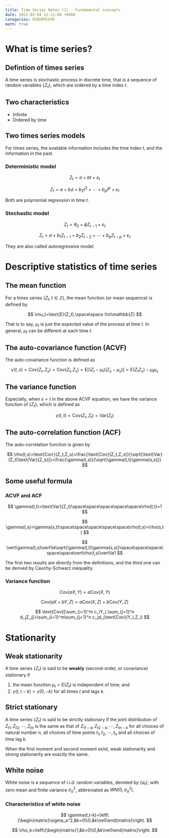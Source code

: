 ```yaml
---
title: Time Series Notes (1) - Fundamental concepts
date: 2022-02-04 11:11:00 +0800
categories: 时间序列分析
math: true
---
```


# What is time series?

## Defintion of times series

A time series is stochastic process in discrete time, that is a sequence of random variables $\{Z_t\}$, which are ordered by a time index $t$.

## Two characteristics

- Infinite
- Ordered by time

## Two times series models

For times series, the available information includes the time index $t$, and the information in the past.

### Deterministic model

$$
Z_t=a+bt+\varepsilon_t
$$

$$
Z_t=a+b_1t+b_2t^2+\cdots+b_pt^p+\varepsilon_t
$$



Both are polynomial regression in time $t$.

### Stochastic model

$$
Z_t=\theta_0+\phi Z_{t-1}+\varepsilon_t
$$

$$
Z_t=a+b_1Z_{t-1}+b_2Z_{t-2}+\cdots+b_pZ_{t-p}+\varepsilon_t
$$





They are also called autoregressive model.

# Descriptive statistics of time series

## The mean function

For a times series $\{Z_t,t\in\mathbb{Z}\}$, the mean function (or mean sequence) is defined by


$$
\mu_t=\text{E}(Z_t),\space\space t\in\mathbb{Z}
$$


That is to say, $\mu_t$ is just the expected value of the process at time $t$. In general, $\mu_t$ can be different at each time $t$.

## The auto-covariance function (ACVF)

 The auto-covariance function is defined as


$$
\gamma(t,s)=\text{Cov}(Z_t,Z_s)=\text{Cov}{(Z_t,Z_s)=\text{E}[(Z_t-\mu_t)(Z_s-\mu_s)]=\text{E}(Z_tZ_s)-\mu_t\mu_s}
$$

## The variance function

Especially, when $s=t$ in the above ACVF equation, we have the variance function of $\{Z_t\}$, which is defined as


$$
\gamma(t,t)=\text{Cov}(Z_t,Z_t)=\text{Var}(Z_t)
$$

## The auto-correlation function (ACF)

The auto-correlation function is given by


$$
\rho(t,s)=\text{Corr}(Z_t,Z_s)=\frac{\text{Cov}(Z_t,Z_s)}{\sqrt{\text{Var}(Z_t)\text{Var}(Z_s)}}=\frac{\gamma(t,s)}{\sqrt{\gamma(t,t)\gamma(s,s)}}
$$

## Some useful formula

### ACVF and ACF

$$
\gamma(t,t)=\text{Var}(Z_t)\space\space\space\space\space\rho(t,t)=1
$$

$$
\gamma(t,s)=\gamma(s,t)\space\space\space\space\space\rho(t,s)=\rho(s,t)
$$

$$
\vert\gamma(t,s)\vert\le\sqrt{\gamma(t,t)\gamma(s,s)}\space\space\space\space\space\vert\rho(t,s)\vert\le1
$$



The first two results are directly from the definitions, and the third one can be derived by Cauchy-Schwarz inequality.

### Variance function

$$
\text{Cov}(aX,Y)=a\text{Cov}(X,Y)
$$

$$
\text{Cov}(aX+bY,Z)=a\text{Cov}(X,Z)+b\text{Cov}(Y,Z)
$$

$$
\text{Cov}[\sum_{i=1}^m c_iY_i,\sum_{j=1}^n d_jZ_j]=\sum_{i=1}^m\sum_{j=1}^n c_jd_j\text{Cov}(Y_i,Z_i)
$$

# Stationarity

## Weak stationarity

A time series $\{Z_t\}$ is said to be **weakly** (second-order, or covariance) stationary if

1. the mean function $\mu_t=\text{E}(Z_t)$ is independent of time; and
2. $\gamma(t,t-k)=\gamma(0,-k)$ for all times $t$ and lags $k$.

## Strict stationary

A time series $\{Z_t\}$ is said to be strictly stationary if the joint distribution of $Z_{t1},Z_{t2},\cdots,Z_{tn}$ is the same as that of $Z_{t1−k},Z_{t2−k},\cdots,Z_{tn−k}$ for all choices of natural number $n$, all choices of time points $t_1,t_2,\cdots,t_n$ and all choices of time lag $k$.

When the first moment and second moment exist, weak stationarity and strong stationarity are exactly the same.

## White noise

White noise is a sequence of $i.i.d.$ random variables, denoted by $\{a_t\}$, with zero mean and finite variance $\sigma_a^2$, abbreviated as $WN(0,\sigma_a^2)$.

### Characteristics of white noise

$$
\gamma(t,t-k)=\left\{\begin{matrix}\sigma_a^2,&k=0\\0,&k\ne0\end{matrix}\right.
$$

$$
\rho_k=\left\{\begin{matrix}1,&k=0\\0,&k\ne0\end{matrix}\right.
$$

